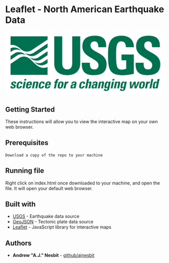 # Leaflet - North American Earthquake Data

![1-Logo](Images/1-Logo.png)

## Getting Started

These instructions will allow you to view the interactive map on your own web browser.

## Prerequisites

```
Download a copy of the repo to your machine
```

## Running file
Right click on index.html once downloaded to your machine, and open the file. It will open your default web browser.

## Built with

* [USGS](https://earthquake.usgs.gov/) - Earthquake data source
* [GeoJSON](https://github.com/fraxen/tectonicplates) - Tectonic plate data source
* [Leaflet](https://leafletjs.com/) - JavaScript library for interactive maps


## Authors

* **Andrew "A.J." Nesbit** - [github/ajnesbit](https://github.com/ajnesbit)





